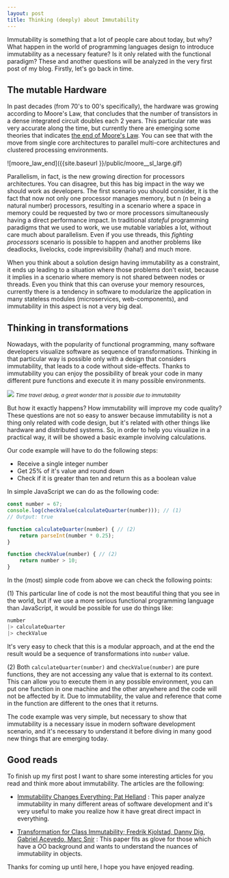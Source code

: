 ```yaml
---
layout: post
title: Thinking (deeply) about Immutability
---
```

Immutability is something that a lot of people care about today, but why? What happen in the world of programming languages design to introduce immutability as a necessary feature? Is it  only related with the functional paradigm? These and another questions will be analyzed in the very first post of my blog. Firstly, let's go back in time.

## The mutable Hardware

In past decades (from 70's to 00's specifically), the hardware was growing according to Moore's Law, that concludes that the number of transistors in a dense integrated circuit doubles each 2 years. This particular rate was very accurate along the time, but currently there are emerging some theories that indicates [the end of Moore's Law](https://rodneybrooks.com/the-end-of-moores-law/). You can see that with the move from single core architectures to parallel multi-core architectures and clustered processing environments.

![moore_law_end]({{site.baseurl }}/public/moore__sl_large.gif)

Parallelism, in fact, is the new growing direction for processors architectures. You can disagree, but this has big impact in the way we should work as developers. The first scenario you should consider, it is the fact that now not only one processor manages memory, but n (_n_ being a natural number) processors, resulting in a scenario where a space in memory could be requested by two or more processors simultaneously having a direct performance impact. In traditional _stateful_ programming paradigms that we used to work, we use mutable variables a lot, without care much about parallelism. Even if you use threads, this _fighting processors_ scenario is possible to happen and another problems like deadlocks, livelocks, code imprevisibility (haha!) and much more.

When you think about a solution design having immutability as a constraint, it ends up leading to a situation where those problems don't exist, because it implies in a scenario where memory is not shared between nodes or threads. Even you think that this can overuse your memory resources, currently there is a tendency in software to modularize the application in many stateless modules (microservices, web-components), and immutability in this aspect is not a very big deal.

## Thinking in transformations

Nowadays, with the popularity of functional programming, many software developers visualize software as sequence of transformations. Thinking in that particular way is possible only with a design that considers immutability, that leads to a code without side-effects. Thanks to immutability you can enjoy the possibility of break your code in many different pure functions and execute it in many possible environments.

![](https://camo.githubusercontent.com/c2c0ba1ad82d003b5386404ae09c00763d73510c/687474703a2f2f692e696d6775722e636f6d2f72764352394f512e706e67)
<small>*Time travel debug, a great wonder that is possible due to immutability*</small>

But how it exactly happens? How immutability will improve my code quality? These questions are not so easy to answer because immutability is not a thing only related with code design, but it's related with other things like hardware and distributed systems. So, in order to help you visualize in a practical way, it will be showed a basic example involving calculations.

Our code example will have to do the following steps:

* Receive a single integer number
* Get 25% of it's value and round down
* Check if it is greater than ten and return this as a boolean value

In simple JavaScript we can do as the following code:

```javascript
const number = 67;
console.log(checkValue(calculateQuarter(number))); // (1)
// Output: true

function calculateQuarter(number) { // (2)
    return parseInt(number * 0.25);
}

function checkValue(number) { // (2)
    return number > 10;
}
```

In the (most) simple code from above we can check the following points:

(1) This particular line of code is not the most beautiful thing that you see in the world, but if we use a more serious functional programming language than JavaScript, it would be possible for use do things like:

```haskell
number
|> calculateQuarter
|> checkValue
```

It's very easy to check that this is a modular approach, and at the end the result would be a sequence of transformations into `number` value.

(2) Both `calculateQuarter(number)` and `checkValue(number)` are pure functions, they are not accessing any value that is external to its context. This can allow you to execute them in any possible environment, you can put one function in one machine and the other anywhere and the code will not be affected by it. Due to immutability, the value and reference that come in the function are different to the ones that it returns.

The code example was very simple, but necessary to show that immutability is a necessary issue in modern software development scenario, and it's necessary to understand it before diving in many good new things that are emerging today.

## Good reads

To finish up my first post I want to share some interesting articles for you read and think more about immutability. The articles are the following:

*  [Immutability Changes Everything; Pat Helland](http://cidrdb.org/cidr2015/Papers/CIDR15_Paper16.pdf) : This paper analyze immutability in many different areas of software development and it's very useful to make you realize how it have great direct impact in everything.

*  [Transformation for Class Immutability; Fredrik Kjolstad, Danny Dig, Gabriel Acevedo, Marc Snir](http://people.csail.mit.edu/fred/immutator.pdf) : This paper fits as glove for those which have a OO background and wants to understand the nuances of immutability in objects.

Thanks for coming up until here, I hope you have enjoyed reading.
